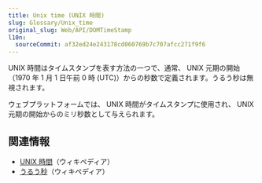 ```yaml
---
title: Unix time (UNIX 時間)
slug: Glossary/Unix_time
original_slug: Web/API/DOMTimeStamp
l10n:
  sourceCommit: af32ed24e243178cd060769b7c707afcc271f9f6
---
```


UNIX 時間はタイムスタンプを表す方法の一つで、通常、 UNIX 元期の開始（1970 年 1 月 1 日午前 0 時 (UTC)）からの秒数で定義されます。うるう秒は無視されます。

ウェブプラットフォームでは、 UNIX 時間がタイムスタンプに使用され、 UNIX 元期の開始からのミリ秒数として与えられます。

## 関連情報

- [UNIX 時間](https://ja.wikipedia.org/wiki/UNIX時間)（ウィキペディア）
- [うるう秒](https://ja.wikipedia.org/wiki/閏秒)（ウィキペディア）
